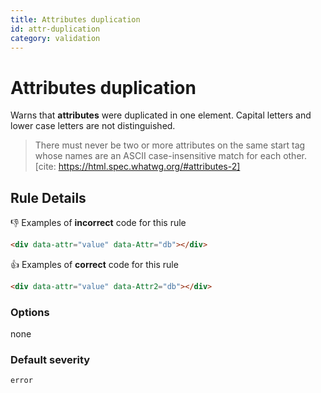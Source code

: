 ```yaml
---
title: Attributes duplication
id: attr-duplication
category: validation
---
```


# Attributes duplication

Warns that **attributes** were duplicated in one element. Capital letters and lower case letters are not distinguished.

> There must never be two or more attributes on the same start tag whose names are an ASCII case-insensitive match for each other.
> [cite: https://html.spec.whatwg.org/#attributes-2]

## Rule Details

👎 Examples of **incorrect** code for this rule

```html
<div data-attr="value" data-Attr="db"></div>
```

👍 Examples of **correct** code for this rule

```html
<div data-attr="value" data-Attr2="db"></div>
```

### Options

none

### Default severity

`error`
